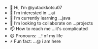 - 👋 Hi, I’m @yutaokkotsu07
- 👀 I’m interested in ...ai
- 🌱 I’m currently learning ...java
- 💞️ I’m looking to collaborate on ...projects
- 📫 How to reach me ...it's complicated
- 😄 Pronouns: ...! of my life
- ⚡ Fun fact: ...@ i am here

<!---
yutaokkotsu07/yutaokkotsu07 is a ✨ special ✨ repository because its `README.md` (this file) appears on your GitHub profile.
You can click the Preview link to take a look at your changes.
--->

